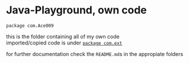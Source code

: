 # Java-Playground, own code
`package com.Ace009`

this is the folder containing all of my own code <br/>
imported/copied code is under [`package com.ext`](https://github.com/Zapdos333/Java-Playground/tree/main/com/ext/)

for further documentation check the `README.md`s in the appropiate folders
